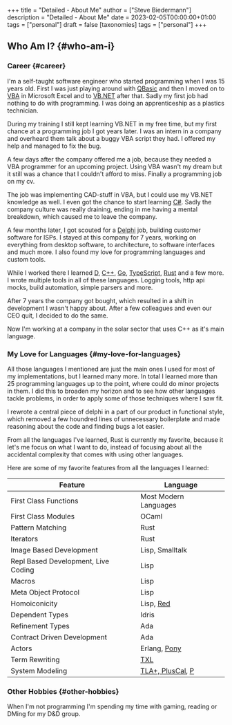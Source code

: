 +++
title = "Detailed - About Me"
author = ["Steve Biedermann"]
description = "Detailed - About Me"
date = 2023-02-05T00:00:00+01:00
tags = ["personal"]
draft = false
[taxonomies]
  tags = ["personal"]
+++

## Who Am I? {#who-am-i}


### Career {#career}

I'm a self-taught software engineer who started programming when I was 15 years old. First I was just playing around with [QBasic](https://de.wikipedia.org/wiki/QBasic)
and then I moved on to [VBA](https://en.wikipedia.org/wiki/Visual_Basic_for_Applications) in Microsoft Excel and to [VB.NET](https://en.wikipedia.org/wiki/Visual_Basic_(.NET)) after that. Sadly my first job had nothing to do with programming.
I was doing an apprenticeship as a plastics technician.

During my training I still kept learning VB.NET in my free time, but my first chance at a programming job I got years later.
I was an intern in a company and overheard them talk about a buggy VBA script they had. I offered my help and managed to fix the bug.

A few days after the company offered me a job, because they needed a VBA programmer for an upcoming project. Using VBA wasn't my dream
but it still was a chance that I couldn't afford to miss. Finally a programming job on my cv.

The job was implementing CAD-stuff in VBA, but I could use my VB.NET knowledge as well. I even got the chance to start learning [C#](https://en.wikipedia.org/wiki/C_Sharp_(programming_language)).
Sadly the company culture was really draining, ending in me having a mental breakdown, which caused me to leave the company.

A few months later, I got scouted for a [Delphi](https://en.wikipedia.org/wiki/Delphi_(software)) job, building customer software for ISPs. I stayed at this company for 7 years,
working on everything from desktop software, to architecture, to software interfaces and much more. I also found my love for
programming languages and custom tools.

While I worked there I learned [D](https://en.wikipedia.org/wiki/D_(programming_language)), [C++](https://en.wikipedia.org/wiki/C%2B%2B), [Go](https://en.wikipedia.org/wiki/Go_(programming_language)), [TypeScript](https://en.wikipedia.org/wiki/TypeScript), [Rust](https://en.wikipedia.org/wiki/Rust_(programming_language)) and a few more. I wrote multiple tools in all of these languages.
Logging tools, http api mocks, build automation, simple parsers and more.

After 7 years the company got bought, which resulted in a shift in development I wasn't happy about. After a few colleagues and even
our CEO quit, I decided to do the same.

Now I'm working at a company in the solar sector that uses C++ as it's main language.


### My Love for Languages {#my-love-for-languages}

All those languages I mentioned are just the main ones I used for most of my implementations, but I learned many more. In total I learned
more than 25 programming languages up to the point, where could do minor projects in them. I did this to broaden my horizon and to see
how other languages tackle problems, in order to apply some of those techniques where I saw fit.

I rewrote a central piece of delphi in a part of our product in functional style, which removed a few houndred lines of unnecessary boilerplate
and made reasoning about the code and finding bugs a lot easier.

From all the languages I've learned, Rust is currently my favorite, because it let's me focus on what I want to do, instead of focusing about
all the accidental complexity that comes with using other languages.

Here are some of my favorite features from all the languages I learned:

| Feature                             | Language                                                                               |
|-------------------------------------|----------------------------------------------------------------------------------------|
| First Class Functions               | Most Modern Languages                                                                  |
| First Class Modules                 | OCaml                                                                                  |
| Pattern Matching                    | Rust                                                                                   |
| Iterators                           | Rust                                                                                   |
| Image Based Development             | Lisp, Smalltalk                                                                        |
| Repl Based Development, Live Coding | Lisp                                                                                   |
| Macros                              | Lisp                                                                                   |
| Meta Object Protocol                | Lisp                                                                                   |
| Homoiconicity                       | Lisp, [Red](https://www.red-lang.org/)                                                 |
| Dependent Types                     | Idris                                                                                  |
| Refinement Types                    | Ada                                                                                    |
| Contract Driven Development         | Ada                                                                                    |
| Actors                              | Erlang, [Pony](https://www.ponylang.io/)                                               |
| Term Rewriting                      | [TXL](http://www.txl.ca/)                                                              |
| System Modeling                     | [TLA+, PlusCal](https://en.wikipedia.org/wiki/TLA%2B), [P](https://github.com/p-org/P) |


### Other Hobbies {#other-hobbies}

When I'm not programming I'm spending my time with gaming, reading or DMing for my D&amp;D group.